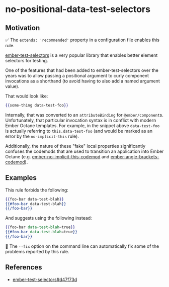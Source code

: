 # no-positional-data-test-selectors

## Motivation

✅ The `extends: 'recommended'` property in a configuration file enables this rule.

[ember-test-selectors](https://github.com/simplabs/ember-test-selectors) is a very popular library that enables better element selectors for testing.

One of the features that had been added to ember-test-selectors over the years was to allow passing a positional argument to curly component invocations as a shorthand (to avoid having to also add a named argument value).

That would look like:

```hbs
{{some-thing data-test-foo}}
```

Internally, that was converted to an `attributeBinding` for `@ember/component`s. Unfortunately, that particular invocation syntax is in conflict with modern Ember Octane templates. For example, in the snippet above `data-test-foo` is actually referring to `this.data-test-foo` (and would be marked as an error by the `no-implicit-this` rule).

Additionally, the nature of these "fake" local properties significantly confuses the codemods that are used to transition an application into Ember Octane (e.g. [ember-no-implicit-this-codemod](https://github.com/ember-codemods/ember-no-implicit-this-codemod) and [ember-angle-brackets-codemod](https://github.com/ember-codemods/ember-angle-brackets-codemod)).

## Examples

This rule forbids the following:

```hbs
{{foo-bar data-test-blah}}
{{#foo-bar data-test-blah}}
{{/foo-bar}}
```

And suggests using the following instead:

```hbs
{{foo-bar data-test-blah=true}}
{{#foo-bar data-test-blah=true}}
{{/foo-bar}}
```

🔧 The `--fix` option on the command line can automatically fix some of the problems reported by this rule.

## References

- [ember-test-selectors#d47f73d](https://github.com/simplabs/ember-test-selectors/commit/d47f73d76b3ccbc9f0be5df3b897afd08b1636a6)

